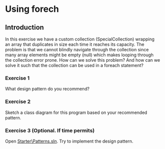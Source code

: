 # Using forech
## Introduction
In this exercise we have a custom collection (SpecialCollection<T>) wrapping an array that duplicates in size each time it reaches its capacity.
The problem is that we cannot blindly navigate through the collection since many array elements might be empty (null) which makes looping through the collection error prone.
How can we solve this problem? And how can we solve it such that the collection can be used in a foreach statement?
### Exercise 1
What design pattern do you recommend?
### Exercise 2
Sketch a class diagram for this program based on your recommended pattern.
### Exercise 3 (Optional. If time permits)
Open [Starter\Patterns.sln](Starter/Patterns.sln).
Try to implement the design pattern.

